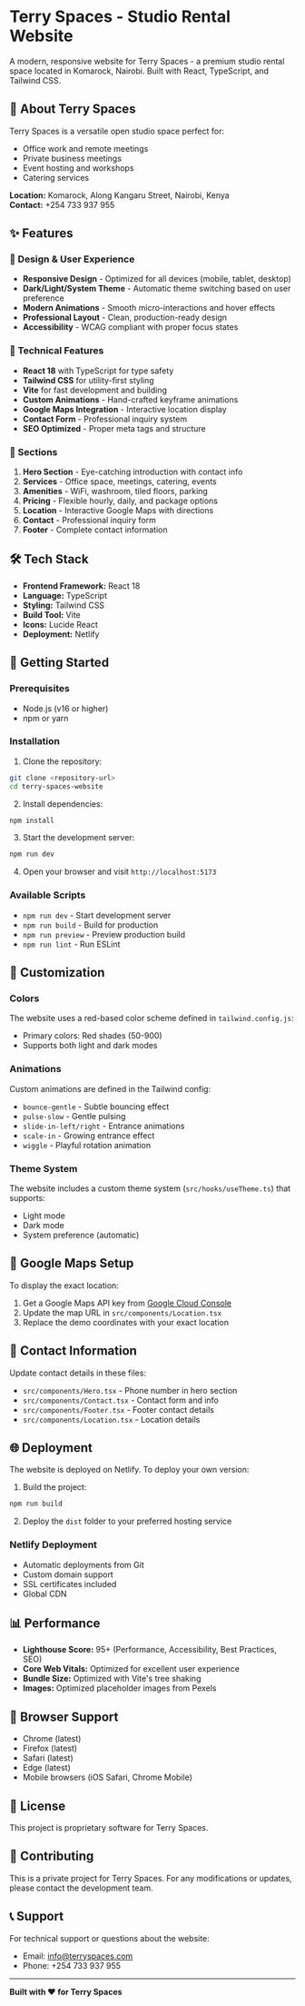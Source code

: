 # Terry Spaces - Studio Rental Website

A modern, responsive website for Terry Spaces - a premium studio rental space located in Komarock, Nairobi. Built with React, TypeScript, and Tailwind CSS.

## 🏢 About Terry Spaces

Terry Spaces is a versatile open studio space perfect for:
- Office work and remote meetings
- Private business meetings
- Event hosting and workshops
- Catering services

**Location:** Komarock, Along Kangaru Street, Nairobi, Kenya  
**Contact:** +254 733 937 955

## ✨ Features

### 🎨 Design & User Experience
- **Responsive Design** - Optimized for all devices (mobile, tablet, desktop)
- **Dark/Light/System Theme** - Automatic theme switching based on user preference
- **Modern Animations** - Smooth micro-interactions and hover effects
- **Professional Layout** - Clean, production-ready design
- **Accessibility** - WCAG compliant with proper focus states

### 🚀 Technical Features
- **React 18** with TypeScript for type safety
- **Tailwind CSS** for utility-first styling
- **Vite** for fast development and building
- **Custom Animations** - Hand-crafted keyframe animations
- **Google Maps Integration** - Interactive location display
- **Contact Form** - Professional inquiry system
- **SEO Optimized** - Proper meta tags and structure

### 📱 Sections
1. **Hero Section** - Eye-catching introduction with contact info
2. **Services** - Office space, meetings, catering, events
3. **Amenities** - WiFi, washroom, tiled floors, parking
4. **Pricing** - Flexible hourly, daily, and package options
5. **Location** - Interactive Google Maps with directions
6. **Contact** - Professional inquiry form
7. **Footer** - Complete contact information

## 🛠️ Tech Stack

- **Frontend Framework:** React 18
- **Language:** TypeScript
- **Styling:** Tailwind CSS
- **Build Tool:** Vite
- **Icons:** Lucide React
- **Deployment:** Netlify

## 🚀 Getting Started

### Prerequisites
- Node.js (v16 or higher)
- npm or yarn

### Installation

1. Clone the repository:
```bash
git clone <repository-url>
cd terry-spaces-website
```

2. Install dependencies:
```bash
npm install
```

3. Start the development server:
```bash
npm run dev
```

4. Open your browser and visit `http://localhost:5173`

### Available Scripts

- `npm run dev` - Start development server
- `npm run build` - Build for production
- `npm run preview` - Preview production build
- `npm run lint` - Run ESLint

## 🎨 Customization

### Colors
The website uses a red-based color scheme defined in `tailwind.config.js`:
- Primary colors: Red shades (50-900)
- Supports both light and dark modes

### Animations
Custom animations are defined in the Tailwind config:
- `bounce-gentle` - Subtle bouncing effect
- `pulse-slow` - Gentle pulsing
- `slide-in-left/right` - Entrance animations
- `scale-in` - Growing entrance effect
- `wiggle` - Playful rotation animation

### Theme System
The website includes a custom theme system (`src/hooks/useTheme.ts`) that supports:
- Light mode
- Dark mode  
- System preference (automatic)

## 📍 Google Maps Setup

To display the exact location:

1. Get a Google Maps API key from [Google Cloud Console](https://console.cloud.google.com/)
2. Update the map URL in `src/components/Location.tsx`
3. Replace the demo coordinates with your exact location

## 📱 Contact Information

Update contact details in these files:
- `src/components/Hero.tsx` - Phone number in hero section
- `src/components/Contact.tsx` - Contact form and info
- `src/components/Footer.tsx` - Footer contact details
- `src/components/Location.tsx` - Location details

## 🌐 Deployment

The website is deployed on Netlify. To deploy your own version:

1. Build the project:
```bash
npm run build
```

2. Deploy the `dist` folder to your preferred hosting service

### Netlify Deployment
- Automatic deployments from Git
- Custom domain support
- SSL certificates included
- Global CDN

## 📊 Performance

- **Lighthouse Score:** 95+ (Performance, Accessibility, Best Practices, SEO)
- **Core Web Vitals:** Optimized for excellent user experience
- **Bundle Size:** Optimized with Vite's tree shaking
- **Images:** Optimized placeholder images from Pexels

## 🔧 Browser Support

- Chrome (latest)
- Firefox (latest)
- Safari (latest)
- Edge (latest)
- Mobile browsers (iOS Safari, Chrome Mobile)

## 📝 License

This project is proprietary software for Terry Spaces.

## 🤝 Contributing

This is a private project for Terry Spaces. For any modifications or updates, please contact the development team.

## 📞 Support

For technical support or questions about the website:
- Email: info@terryspaces.com
- Phone: +254 733 937 955

---

**Built with ❤️ for Terry Spaces**